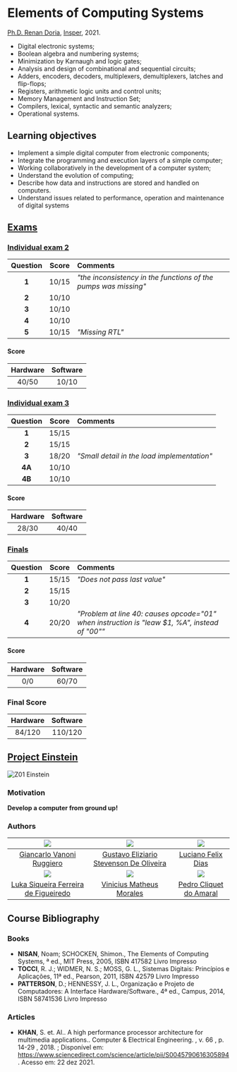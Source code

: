 # Elements of Computing Systems

[Ph.D. Renan Doria](http://lattes.cnpq.br/4251940542370219), [Insper](https://github.com/Insper), 2021.

- Digital electronic systems;
- Boolean algebra and numbering systems;
- Minimization by Karnaugh and logic gates;
- Analysis and design of combinational and sequential circuits;
- Adders, encoders, decoders, multiplexers, demultiplexers, latches and flip-flops;
- Registers, arithmetic logic units and control units;
- Memory Management and Instruction Set;
- Compilers, lexical, syntactic and semantic analyzers;
- Operational systems.

## Learning objectives
- Implement a simple digital computer from electronic components;
- Integrate the programming and execution layers of a simple computer;
- Working collaboratively in the development of a computer system;
- Understand the evolution of computing;
- Describe how data and instructions are stored and handled on computers.
- Understand issues related to performance, operation and maintenance of digital systems

## [Exams](Exams)

### [Individual exam 2](Exams/1-Individual_exam_2)

| Question | Score | Comments                                                        |
|:--------:|:-----:|:----------------------------------------------------------------|
|   **1**  | 10/15 | *"the inconsistency in the functions of the pumps was missing"* |
|   **2**  | 10/10 |                                                                 |
|   **3**  | 10/10 |                                                                 |
|   **4**  | 10/10 |                                                                 |
|   **5**  | 10/15 | *"Missing RTL"*                                                 |

#### Score

| Hardware | Software |
|:--------:|:--------:|
|   40/50  |   10/10  |

### [Individual exam 3](Exams/3-Individual_exam_3)

| Question | Score | Comments                                    |
|:--------:|:-----:|:--------------------------------------------|
|   **1**  | 15/15 |                                             |
|   **2**  | 15/15 |                                             |
|   **3**  | 18/20 | *"Small detail in the load implementation"* |
|  **4A**  | 10/10 |                                             |
|  **4B**  | 10/10 |                                             |

#### Score

| Hardware | Software |
|:--------:|:--------:|
|   28/30  |   40/40  |

### [Finals](Exams/4-Finals)

| Question | Score | Comments                                                                                      |
|:--------:|:-----:|:----------------------------------------------------------------------------------------------|
|   **1**  | 15/15 | *"Does not pass last value"*                                                                  |
|   **2**  | 15/15 |                                                                                               |
|   **3**  | 10/20 |                                                                                               |
|   **4**  | 20/20 | *"Problem at line 40: causes opcode="01" when instruction is "leaw $1, %A", instead of "00""* |

#### Score

| Hardware | Software |
|:--------:|:--------:|
|    0/0   |   60/70  |

### Final Score

| Hardware | Software |
|:--------:|:--------:|
|  84/120  |  110/120 |


## [Project Einstein](Project-Einstein)
![Z01 Einstein](https://user-images.githubusercontent.com/22255332/137921415-2cbc0b8b-9abd-4a55-ba6d-012276ce87d6.png)

### Motivation
**Develop a computer from ground up!**

### Authors

|![](https://avatars.githubusercontent.com/u/89101392?v=4)         |![](https://avatars.githubusercontent.com/u/72350494?v=4)               |![](https://avatars.githubusercontent.com/u/22255332?v=4)|
|:----------------------------------------------------------------:|:----------------------------------------------------------------------:|:-------------------------------------------------------:|
|[Giancarlo Vanoni Ruggiero](https://github.com/Gian2608)          |[Gustavo Eliziario Stevenson De Oliveira](https://github.com/gustavoeso)|[Luciano Felix Dias](https://github.com/FelixLuciano)    |
|![](https://avatars.githubusercontent.com/u/72396320?v=4)         |![](https://avatars.githubusercontent.com/u/70667675?v=4)               |![](https://avatars.githubusercontent.com/u/73079076?v=4)|
|[Luka Siqueira Ferreira de Figueiredo](https://github.com/lukafig)|[Vinicius Matheus Morales](https://github.com/viniciusmm7)              |[Pedro Cliquet do Amaral](https://github.com/pcliquet)   |


## Course Bibliography

### Books
- **NISAN**, Noam; SCHOCKEN, Shimon., The Elements of Computing Systems, ª ed., MIT Press, 2005, ISBN 417582  Livro Impresso
- **TOCCI**, R. J.; WIDMER, N. S.; MOSS, G. L., Sistemas Digitais: Princípios e Aplicações, 11ª ed., Pearson, 2011, ISBN 42579  Livro Impresso
- **PATTERSON**, D.; HENNESSY, J. L., Organização e Projeto de Computadores: A Interface Hardware/Software., 4ª ed., Campus, 2014, ISBN 58741536  Livro Impresso

### Articles
- **KHAN**, S. et. Al.. A high performance processor architecture for multimedia applications.. Computer & Electrical Engineering. , v. 66 , p. 14-29 , 2018. ; Disponível em: https://www.sciencedirect.com/science/article/pii/S0045790616305894 . Acesso em: 22 dez 2021.
